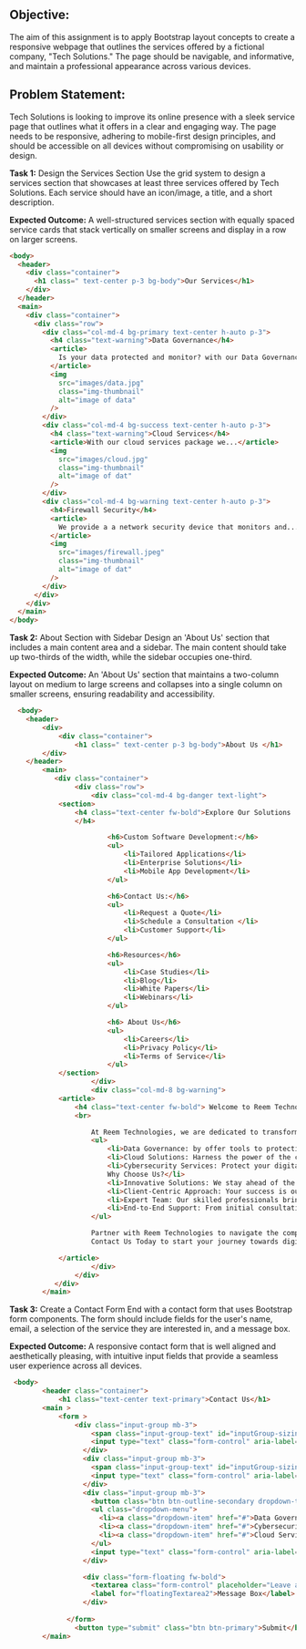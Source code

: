 ## Objective:

The aim of this assignment is to apply Bootstrap layout concepts to create a responsive webpage that outlines the services offered by a fictional company, "Tech Solutions." The page should be navigable, and informative, and maintain a professional appearance across various devices.

## Problem Statement:

Tech Solutions is looking to improve its online presence with a sleek service page that outlines what it offers in a clear and engaging way. The page needs to be responsive, adhering to mobile-first design principles, and should be accessible on all devices without compromising on usability or design.

**Task 1:** Design the Services Section Use the grid system to design a services section that showcases at least three services offered by Tech Solutions. Each service should have an icon/image, a title, and a short description.

**Expected Outcome:** A well-structured services section with equally spaced service cards that stack vertically on smaller screens and display in a row on larger screens.

```html
<body>
  <header>
    <div class="container">
      <h1 class=" text-center p-3 bg-body">Our Services</h1>
    </div>
  </header>
  <main>
    <div class="container">
      <div class="row">
        <div class="col-md-4 bg-primary text-center h-auto p-3">
          <h4 class="text-warning">Data Governance</h4>
          <article>
            Is your data protected and monitor? with our Data Governance...
          </article>
          <img
            src="images/data.jpg"
            class="img-thumbnail"
            alt="image of data"
          />
        </div>
        <div class="col-md-4 bg-success text-center h-auto p-3">
          <h4 class="text-warning">Cloud Services</h4>
          <article>With our cloud services package we...</article>
          <img
            src="images/cloud.jpg"
            class="img-thumbnail"
            alt="image of dat"
          />
        </div>
        <div class="col-md-4 bg-warning text-center h-auto p-3">
          <h4>Firewall Security</h4>
          <article>
            We provide a a network security device that monitors and...
          </article>
          <img
            src="images/firewall.jpeg"
            class="img-thumbnail"
            alt="image of dat"
          />
        </div>
      </div>
    </div>
  </main>
</body>
```

**Task 2:** About Section with Sidebar Design an 'About Us' section that includes a main content area and a sidebar. The main content should take up two-thirds of the width, while the sidebar occupies one-third.

**Expected Outcome:** An 'About Us' section that maintains a two-column layout on medium to large screens and collapses into a single column on smaller screens, ensuring readability and accessibility.

```html
  <body>
    <header>
        <div>
            <div class="container">
                <h1 class=" text-center p-3 bg-body">About Us </h1>
        </div>
    </header>
        <main>
           <div class="container">
                <div class="row">
                    <div class="col-md-4 bg-danger text-light">
            <section>
                <h4 class="text-center fw-bold">Explore Our Solutions
                </h4>

                        <h6>Custom Software Development:</h6>
                        <ul>
                            <li>Tailored Applications</li>
                            <li>Enterprise Solutions</li>
                            <li>Mobile App Development</li>
                        </ul>

                        <h6>Contact Us:</h6>
                        <ul>
                            <li>Request a Quote</li>
                            <li>Schedule a Consultation </li>
                            <li>Customer Support</li>
                        </ul>

                        <h6>Resources</h6>
                        <ul>
                            <li>Case Studies</li>
                            <li>Blog</li>
                            <li>White Papers</li>
                            <li>Webinars</li>
                        </ul>

                        <h6> About Us</h6>
                        <ul>
                            <li>Careers</li>
                            <li>Privacy Policy</li>
                            <li>Terms of Service</li>
                        </ul>
            </section>
                    </div>
                    <div class="col-md-8 bg-warning">
            <article>
                <h4 class="text-center fw-bold"> Welcome to Reem Technologies...</h4>
                <br>

                    At Reem Technologies, we are dedicated to transforming your digital...
                    <ul>
                        <li>Data Governance: by offer tools to protecting, monitor your data.</li>
                        <li>Cloud Solutions: Harness the power of the cloud with our robust infrastructure and services, ensuring flexibility, security, and cost-effectiveness.</li>
                        <li>Cybersecurity Services: Protect your digital assets with our comprehensive cybersecurity solutions, designed to safeguard against evolving threats.
                        Why Choose Us?</li>
                        <li>Innovative Solutions: We stay ahead of the technology curve to deliver solutions that not only meet but exceed industry standards.</li>
                        <li>Client-Centric Approach: Your success is our priority. We work closely with you to understand your challenges and deliver personalized solutions.</li>
                        <li>Expert Team: Our skilled professionals bring a wealth of knowledge and experience, ensuring high-quality results and exceptional service.</li>
                        <li>End-to-End Support: From initial consultation to ongoing maintenance, we provide comprehensive support throughout the entire lifecycle of our solutions.</li>
                    </ul>

                    Partner with Reem Technologies to navigate the complexities of technology with confidence. Let us help you unlock new possibilities and achieve your business goals with innovative, reliable, and scalable tech solutions.
                    Contact Us Today to start your journey towards digital excellence.

            </article>
                    </div>
                </div>
           </div>
        </main>
```
**Task 3:** Create a Contact Form End with a contact form that uses Bootstrap form components. The form should include fields for the user's name, email, a selection of the service they are interested in, and a message box.

**Expected Outcome:** A responsive contact form that is well aligned and aesthetically pleasing, with intuitive input fields that provide a seamless user experience across all devices.

```html
 <body>
        <header class="container">
            <h1 class="text-center text-primary">Contact Us</h1>
        <main >
            <form >
                <div class="input-group mb-3">
                    <span class="input-group-text" id="inputGroup-sizing-default">UserName</span>
                    <input type="text" class="form-control" aria-label="Sizing example input" aria-describedby="inputGroup-sizing-default">
                  </div>
                  <div class="input-group mb-3">
                    <span class="input-group-text" id="inputGroup-sizing-default">Email Address</span>
                    <input type="text" class="form-control" aria-label="Sizing example input" aria-describedby="inputGroup-sizing-default">
                  </div>
                  <div class="input-group mb-3">
                    <button class="btn btn-outline-secondary dropdown-toggle" type="button" data-bs-toggle="dropdown" aria-expanded="false">Dropdown</button>
                    <ul class="dropdown-menu">
                      <li><a class="dropdown-item" href="#">Data Governance</a></li>
                      <li><a class="dropdown-item" href="#">Cybersecurity </a></li>
                      <li><a class="dropdown-item" href="#">Cloud Services here </a></li>
                    </ul>
                    <input type="text" class="form-control" aria-label="Text input with dropdown button">
                  </div>

                  <div class="form-floating fw-bold">
                    <textarea class="form-control" placeholder="Leave a comment here" id="floatingTextarea2" style="height: 100px"></textarea>
                    <label for="floatingTextarea2">Message Box</label>
                  </div>
               
              </form>
                <button type="submit" class="btn btn-primary">Submit</button>
        </main>
```